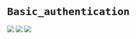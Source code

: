# `Basic_authentication`
![](https://www.n-able.com/wp-content/uploads/2023/02/Blog-1.jpg)
![](https://www.iproov.com/wp-content/uploads/2021/09/best-authentication-methods-v3-ai-1-768x384.webp)
![](https://optimalidm.com/wp-content/uploads/2020/06/Common-Authentication-Methods-REV01.png)
